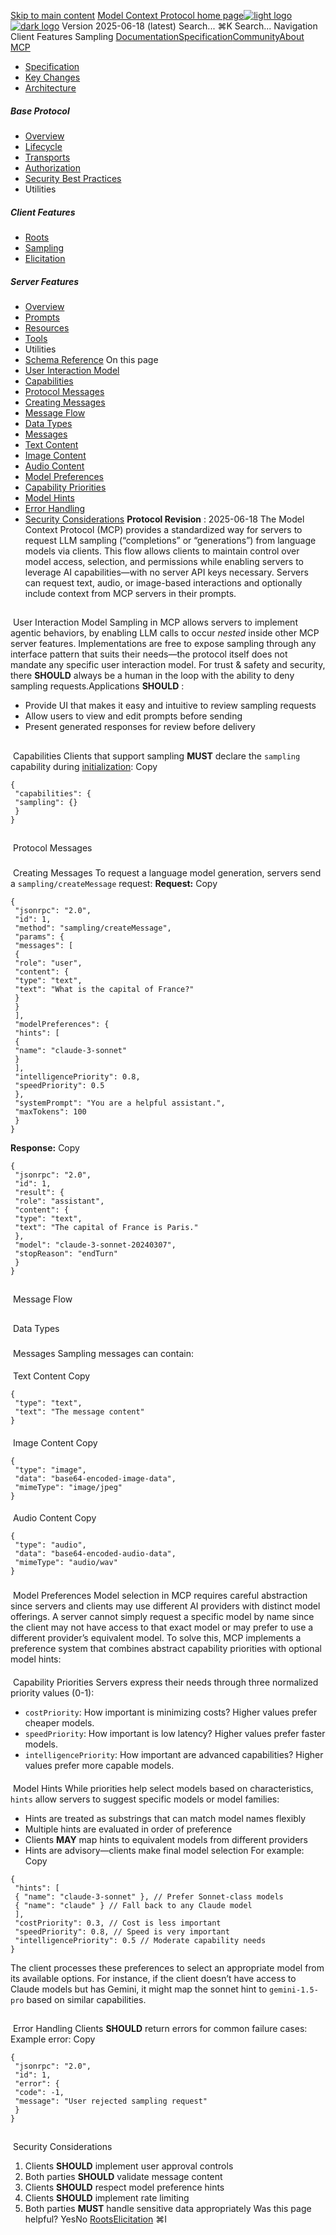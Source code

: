 [Skip to main content](#content-area)
[Model Context Protocol home page![light logo](https://mintcdn.com/mcp/4ZXF1PrDkEaJvXpn/logo/light.svg?fit=max&auto=format&n=4ZXF1PrDkEaJvXpn&q=85&s=4498cb8a57d574005f3dca62bdd49c95)![dark logo](https://mintcdn.com/mcp/4ZXF1PrDkEaJvXpn/logo/dark.svg?fit=max&auto=format&n=4ZXF1PrDkEaJvXpn&q=85&s=c0687c003f8f2cbdb24772ab4c8a522c)](/)
Version 2025-06-18 (latest)
Search...
⌘K
Search...
Navigation
Client Features
Sampling
[Documentation](/docs/getting-started/intro)[Specification](/specification/2025-06-18)[Community](/community/communication)[About MCP](/about)
 * [Specification](/specification/2025-06-18)
 * [Key Changes](/specification/2025-06-18/changelog)
 * [Architecture](/specification/2025-06-18/architecture)
##### Base Protocol
 * [Overview](/specification/2025-06-18/basic)
 * [Lifecycle](/specification/2025-06-18/basic/lifecycle)
 * [Transports](/specification/2025-06-18/basic/transports)
 * [Authorization](/specification/2025-06-18/basic/authorization)
 * [Security Best Practices](/specification/2025-06-18/basic/security_best_practices)
 * Utilities
##### Client Features
 * [Roots](/specification/2025-06-18/client/roots)
 * [Sampling](/specification/2025-06-18/client/sampling)
 * [Elicitation](/specification/2025-06-18/client/elicitation)
##### Server Features
 * [Overview](/specification/2025-06-18/server)
 * [Prompts](/specification/2025-06-18/server/prompts)
 * [Resources](/specification/2025-06-18/server/resources)
 * [Tools](/specification/2025-06-18/server/tools)
 * Utilities
 * [Schema Reference](/specification/2025-06-18/schema)
On this page
 * [User Interaction Model](#user-interaction-model)
 * [Capabilities](#capabilities)
 * [Protocol Messages](#protocol-messages)
 * [Creating Messages](#creating-messages)
 * [Message Flow](#message-flow)
 * [Data Types](#data-types)
 * [Messages](#messages)
 * [Text Content](#text-content)
 * [Image Content](#image-content)
 * [Audio Content](#audio-content)
 * [Model Preferences](#model-preferences)
 * [Capability Priorities](#capability-priorities)
 * [Model Hints](#model-hints)
 * [Error Handling](#error-handling)
 * [Security Considerations](#security-considerations)
**Protocol Revision** : 2025-06-18
The Model Context Protocol (MCP) provides a standardized way for servers to request LLM sampling (“completions” or “generations”) from language models via clients. This flow allows clients to maintain control over model access, selection, and permissions while enabling servers to leverage AI capabilities—with no server API keys necessary. Servers can request text, audio, or image-based interactions and optionally include context from MCP servers in their prompts.
## 
[​](#user-interaction-model)
User Interaction Model
Sampling in MCP allows servers to implement agentic behaviors, by enabling LLM calls to occur _nested_ inside other MCP server features. Implementations are free to expose sampling through any interface pattern that suits their needs—the protocol itself does not mandate any specific user interaction model.
For trust & safety and security, there **SHOULD** always be a human in the loop with the ability to deny sampling requests.Applications **SHOULD** :
 * Provide UI that makes it easy and intuitive to review sampling requests
 * Allow users to view and edit prompts before sending
 * Present generated responses for review before delivery
## 
[​](#capabilities)
Capabilities
Clients that support sampling **MUST** declare the `sampling` capability during [initialization](/specification/2025-06-18/basic/lifecycle#initialization):
Copy
```
{
 "capabilities": {
 "sampling": {}
 }
}
```
## 
[​](#protocol-messages)
Protocol Messages
### 
[​](#creating-messages)
Creating Messages
To request a language model generation, servers send a `sampling/createMessage` request: **Request:**
Copy
```
{
 "jsonrpc": "2.0",
 "id": 1,
 "method": "sampling/createMessage",
 "params": {
 "messages": [
 {
 "role": "user",
 "content": {
 "type": "text",
 "text": "What is the capital of France?"
 }
 }
 ],
 "modelPreferences": {
 "hints": [
 {
 "name": "claude-3-sonnet"
 }
 ],
 "intelligencePriority": 0.8,
 "speedPriority": 0.5
 },
 "systemPrompt": "You are a helpful assistant.",
 "maxTokens": 100
 }
}
```
**Response:**
Copy
```
{
 "jsonrpc": "2.0",
 "id": 1,
 "result": {
 "role": "assistant",
 "content": {
 "type": "text",
 "text": "The capital of France is Paris."
 },
 "model": "claude-3-sonnet-20240307",
 "stopReason": "endTurn"
 }
}
```
## 
[​](#message-flow)
Message Flow
## 
[​](#data-types)
Data Types
### 
[​](#messages)
Messages
Sampling messages can contain:
#### 
[​](#text-content)
Text Content
Copy
```
{
 "type": "text",
 "text": "The message content"
}
```
#### 
[​](#image-content)
Image Content
Copy
```
{
 "type": "image",
 "data": "base64-encoded-image-data",
 "mimeType": "image/jpeg"
}
```
#### 
[​](#audio-content)
Audio Content
Copy
```
{
 "type": "audio",
 "data": "base64-encoded-audio-data",
 "mimeType": "audio/wav"
}
```
### 
[​](#model-preferences)
Model Preferences
Model selection in MCP requires careful abstraction since servers and clients may use different AI providers with distinct model offerings. A server cannot simply request a specific model by name since the client may not have access to that exact model or may prefer to use a different provider’s equivalent model. To solve this, MCP implements a preference system that combines abstract capability priorities with optional model hints:
#### 
[​](#capability-priorities)
Capability Priorities
Servers express their needs through three normalized priority values (0-1):
 * `costPriority`: How important is minimizing costs? Higher values prefer cheaper models.
 * `speedPriority`: How important is low latency? Higher values prefer faster models.
 * `intelligencePriority`: How important are advanced capabilities? Higher values prefer more capable models.
#### 
[​](#model-hints)
Model Hints
While priorities help select models based on characteristics, `hints` allow servers to suggest specific models or model families:
 * Hints are treated as substrings that can match model names flexibly
 * Multiple hints are evaluated in order of preference
 * Clients **MAY** map hints to equivalent models from different providers
 * Hints are advisory—clients make final model selection
For example:
Copy
```
{
 "hints": [
 { "name": "claude-3-sonnet" }, // Prefer Sonnet-class models
 { "name": "claude" } // Fall back to any Claude model
 ],
 "costPriority": 0.3, // Cost is less important
 "speedPriority": 0.8, // Speed is very important
 "intelligencePriority": 0.5 // Moderate capability needs
}
```
The client processes these preferences to select an appropriate model from its available options. For instance, if the client doesn’t have access to Claude models but has Gemini, it might map the sonnet hint to `gemini-1.5-pro` based on similar capabilities.
## 
[​](#error-handling)
Error Handling
Clients **SHOULD** return errors for common failure cases: Example error:
Copy
```
{
 "jsonrpc": "2.0",
 "id": 1,
 "error": {
 "code": -1,
 "message": "User rejected sampling request"
 }
}
```
## 
[​](#security-considerations)
Security Considerations
 1. Clients **SHOULD** implement user approval controls
 2. Both parties **SHOULD** validate message content
 3. Clients **SHOULD** respect model preference hints
 4. Clients **SHOULD** implement rate limiting
 5. Both parties **MUST** handle sensitive data appropriately
Was this page helpful?
YesNo
[Roots](/specification/2025-06-18/client/roots)[Elicitation](/specification/2025-06-18/client/elicitation)
⌘I
